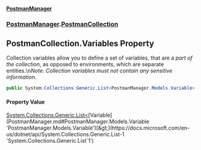 #### [PostmanManager](PostmanManager.md 'PostmanManager')
### [PostmanManager](PostmanManager.md#PostmanManager 'PostmanManager').[PostmanCollection](PostmanManager.md#PostmanManager.PostmanCollection 'PostmanManager.PostmanCollection')

## PostmanCollection.Variables Property

Collection variables allow you to define a set of variables, 
that are a *part of the collection*, as opposed to environments, 
which are separate entities.\n*Note: Collection variables must 
not contain any sensitive information.*

```csharp
public System.Collections.Generic.List<PostmanManager.Models.Variable> Variables { get; set; }
```

#### Property Value
[System.Collections.Generic.List&lt;](https://docs.microsoft.com/en-us/dotnet/api/System.Collections.Generic.List-1 'System.Collections.Generic.List`1')[Variable](PostmanManager.md#PostmanManager.Models.Variable 'PostmanManager.Models.Variable')[&gt;](https://docs.microsoft.com/en-us/dotnet/api/System.Collections.Generic.List-1 'System.Collections.Generic.List`1')